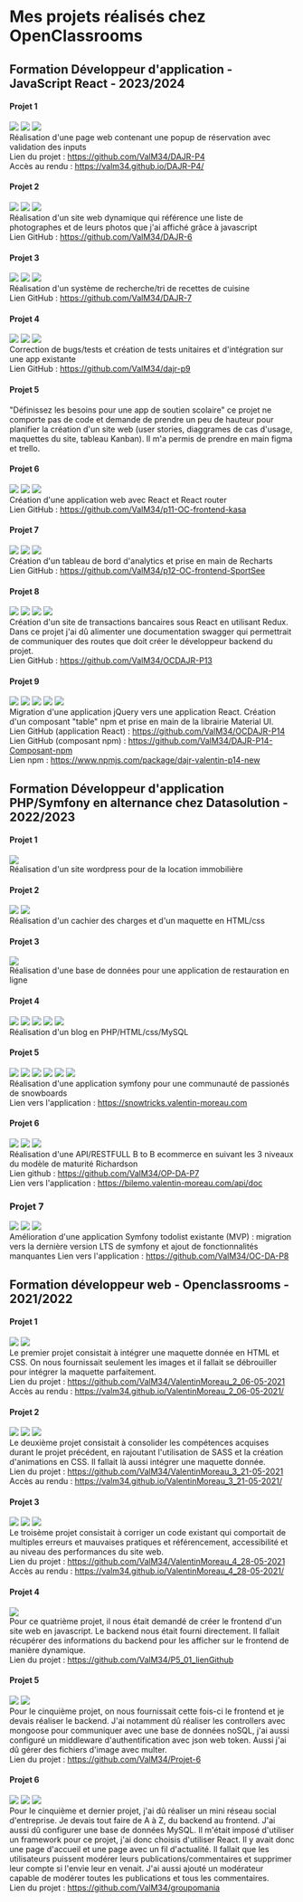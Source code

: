 # Mes projets réalisés chez OpenClassrooms

## Formation Développeur d'application - JavaScript React - 2023/2024  

#### Projet 1 
![](https://img.shields.io/badge/-HTML-%23e96228) ![](https://img.shields.io/badge/-css-%231572B6) ![](https://img.shields.io/badge/-JS-%23F7DF1E)  
Réalisation d'une page web contenant une popup de réservation avec validation des inputs  
Lien du projet : https://github.com/ValM34/DAJR-P4  
Accès au rendu : https://valm34.github.io/DAJR-P4/  

#### Projet 2  
![](https://img.shields.io/badge/-HTML-%23e96228) ![](https://img.shields.io/badge/-Sass-%23CC6699) ![](https://img.shields.io/badge/-JS-%23F7DF1E)  
Réalisation d'un site web dynamique qui référence une liste de photographes et de leurs photos que j'ai affiché grâce à javascript  
Lien GitHub : https://github.com/ValM34/DAJR-6  

#### Projet 3  
![](https://img.shields.io/badge/-HTML-%23e96228) ![](https://img.shields.io/badge/-Sass-%23CC6699) ![](https://img.shields.io/badge/-JS-%23F7DF1E)  
Réalisation d'un système de recherche/tri de recettes de cuisine   
Lien GitHub : https://github.com/ValM34/DAJR-7  

#### Projet 4  
![](https://img.shields.io/badge/-HTML-%23e96228) ![](https://img.shields.io/badge/-css-%231572B6) ![](https://img.shields.io/badge/-JS-%23F7DF1E)  
Correction de bugs/tests et création de tests unitaires et d'intégration sur une app existante  
Lien GitHub : https://github.com/ValM34/dajr-p9  

#### Projet 5  
"Définissez les besoins pour une app de soutien scolaire" ce projet ne comporte pas de code et demande de prendre un peu de hauteur pour planifier la création d'un site web (user stories, diaggrames de cas d'usage, maquettes du site, tableau Kanban). Il m'a permis de prendre en main figma et trello.  

#### Projet 6  
![](https://img.shields.io/badge/-HTML-%23e96228) ![](https://img.shields.io/badge/-css-%231572B6) ![](https://img.shields.io/badge/-React-%2361DAFB)  
Création d'une application web avec React et React router  
Lien GitHub : https://github.com/ValM34/p11-OC-frontend-kasa  

#### Projet 7  
![](https://img.shields.io/badge/-HTML-%23e96228) ![](https://img.shields.io/badge/-css-%231572B6) ![](https://img.shields.io/badge/-React-%2361DAFB)  
Création d'un tableau de bord d'analytics et prise en main de Recharts  
Lien GitHub : https://github.com/ValM34/p12-OC-frontend-SportSee  

#### Projet 8  
![](https://img.shields.io/badge/-HTML-%23e96228) ![](https://img.shields.io/badge/-css-%231572B6) ![](https://img.shields.io/badge/-React-%2361DAFB)  ![](https://img.shields.io/badge/-Redux-%23764abc)  
Création d'un site de transactions bancaires sous React en utilisant Redux. Dans ce projet j'ai dû alimenter une documentation swagger qui permettrait de communiquer des routes que doit créer le développeur backend du projet.  
Lien GitHub : https://github.com/ValM34/OCDAJR-P13  

#### Projet 9  
![](https://img.shields.io/badge/-HTML-%23e96228) ![](https://img.shields.io/badge/-css-%231572B6) ![](https://img.shields.io/badge/-React-%2361DAFB) ![](https://img.shields.io/badge/-Redux-%23764abc) ![](https://img.shields.io/badge/-MUI-%233399ff)  
Migration d'une application jQuery vers une application React. Création d'un composant "table" npm et prise en main de la librairie Material UI.  
Lien GitHub (application React) : https://github.com/ValM34/OCDAJR-P14  
Lien GitHub (composant npm) : https://github.com/ValM34/DAJR-P14-Composant-npm  
Lien npm : https://www.npmjs.com/package/dajr-valentin-p14-new  

## Formation Développeur d'application PHP/Symfony en alternance chez Datasolution - 2022/2023 

#### Projet 1  
![](https://img.shields.io/badge/-WORDPRESS-%23207196)  
Réalisation d'un site wordpress pour de la location immobilière

#### Projet 2  
![](https://img.shields.io/badge/-HTML-%23e96228) ![](https://img.shields.io/badge/-css-%231572B6)  
Réalisation d'un cachier des charges et d'un maquette en HTML/css

#### Projet 3  
![](https://img.shields.io/badge/-MySQL-%234479A1)  
Réalisation d'une base de données pour une application de restauration en ligne

#### Projet 4  
![](https://img.shields.io/badge/-PHP-%23777BB4) ![](https://img.shields.io/badge/-HTML-%23e96228) ![](https://img.shields.io/badge/-css-%231572B6) ![](https://img.shields.io/badge/-MySQL-%234479A1) ![](https://img.shields.io/badge/-JS-%23F7DF1E)  
Réalisation d'un blog en PHP/HTML/css/MySQL  

#### Projet 5  
![](https://img.shields.io/badge/-PHP-%23777BB4) ![](https://img.shields.io/badge/-HTML-%23e96228) ![](https://img.shields.io/badge/-css-%231572B6) ![](https://img.shields.io/badge/-MySQL-%234479A1) ![](https://img.shields.io/badge/-Symfony-%23000000) ![](https://img.shields.io/badge/-JS-%23F7DF1E)  
Réalisation d'une application symfony pour une communauté de passionés de snowboards  
Lien vers l'application : https://snowtricks.valentin-moreau.com  

#### Projet 6  
![](https://img.shields.io/badge/-PHP-%23777BB4) ![](https://img.shields.io/badge/-MySQL-%234479A1) ![](https://img.shields.io/badge/-Symfony-%23000000)  
Réalisation d'une API/RESTFULL B to B ecommerce en suivant les 3 niveaux du modèle de maturité Richardson  
Lien github : https://github.com/ValM34/OP-DA-P7  
Lien vers l'application : https://bilemo.valentin-moreau.com/api/doc  

### Projet 7 
![](https://img.shields.io/badge/-PHP-%23777BB4) ![](https://img.shields.io/badge/-MySQL-%234479A1) ![](https://img.shields.io/badge/-Symfony-%23000000)  
Amélioration d'une application Symfony todolist existante (MVP) : migration vers la dernière version LTS de symfony et ajout de fonctionnalités manquantes
Lien vers l'application : https://github.com/ValM34/OC-DA-P8 

## Formation développeur web - Openclassrooms - 2021/2022 

#### Projet 1  
![](https://img.shields.io/badge/-HTML-%23e96228) ![](https://img.shields.io/badge/-css-%231572B6)  
Le premier projet consistait à intégrer une maquette donnée en HTML et CSS. On nous fournissait seulement les images et il fallait se débrouiller pour intégrer la maquette parfaitement.  
Lien du projet : https://github.com/ValM34/ValentinMoreau_2_06-05-2021  
Accès au rendu : https://valm34.github.io/ValentinMoreau_2_06-05-2021/  

#### Projet 2  
![](https://img.shields.io/badge/-HTML-%23e96228) ![](https://img.shields.io/badge/-css-%231572B6) ![](https://img.shields.io/badge/-Sass-%23CC6699)  
Le deuxième projet consistait à consolider les compétences acquises durant le projet précédent, en rajoutant l'utilisation de SASS et la création d'animations en CSS. Il fallait là aussi intégrer une maquette donnée.  
Lien du projet : https://github.com/ValM34/ValentinMoreau_3_21-05-2021  
Accès au rendu : https://valm34.github.io/ValentinMoreau_3_21-05-2021/  

#### Projet 3  
![](https://img.shields.io/badge/-SEO-%23333333) ![](https://img.shields.io/badge/-Accessibilité-%23333333) ![](https://img.shields.io/badge/-Performances-%23333333)  
Le troisème projet consistait à corriger un code existant qui comportait de multiples erreurs et mauvaises pratiques et référencement, accessibilité et au niveau des performances du site web.  
Lien du projet : https://github.com/ValM34/ValentinMoreau_4_28-05-2021  
Accès au rendu : https://valm34.github.io/ValentinMoreau_4_28-05-2021/  

#### Projet 4  
![](https://img.shields.io/badge/-JS-%23F7DF1E)  
Pour ce quatrième projet, il nous était demandé de créer le frontend d'un site web en javascript. Le backend nous était fourni directement. Il fallait récupérer des informations du backend pour les afficher sur le frontend de manière dynamique.  
Lien du projet : https://github.com/ValM34/P5_01_lienGithub  

#### Projet 5  
![](https://img.shields.io/badge/-Node.js-%23339933) ![](https://img.shields.io/badge/-MongoDB-%2347A248)    
Pour le cinquième projet, on nous fournissait cette fois-ci le frontend et je devais réaliser le backend. J'ai notamment dû réaliser les controllers avec mongoose pour communiquer avec une base de données noSQL, j'ai aussi configuré un middleware d'authentification avec json web token. Aussi j'ai dû gérer des fichiers d'image avec multer.  
Lien du projet : https://github.com/ValM34/Projet-6  

#### Projet 6  
![](https://img.shields.io/badge/-React-%2361DAFB) ![](https://img.shields.io/badge/-Node.js-%23339933) ![](https://img.shields.io/badge/-MySQL-%234479A1)    
Pour le cinquième et dernier projet, j'ai dû réaliser un mini réseau social d'entreprise. Je devais tout faire de A à Z, du backend au frontend. J'ai aussi dû configurer une base de données MySQL. Il m'était imposé d'utiliser un framework pour ce projet, j'ai donc choisis d'utiliser React. Il y avait donc une page d'accueil et une page avec un fil d'actualité. Il fallait que les utilisateurs puissent modérer leurs publications/commentaires et supprimer leur compte si l'envie leur en venait. J'ai aussi ajouté un modérateur capable de modérer toutes les publications et tous les commentaires.  
Lien du projet : https://github.com/ValM34/groupomania
